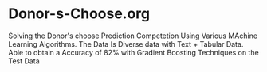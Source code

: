 # Donor-s-Choose.org
Solving the Donor's choose Prediction Competetion Using Various MAchine Learning Algorithms.
The Data Is Diverse data with Text +  Tabular Data.
Able to obtain a Accuracy of 82% with Gradient Boosting Techniques on the Test Data
